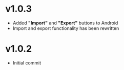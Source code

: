 # v1.0.3
- Added **"Import"** and **"Export"** buttons to Android
- Import and export functionality has been rewritten

# v1.0.2
- Initial commit